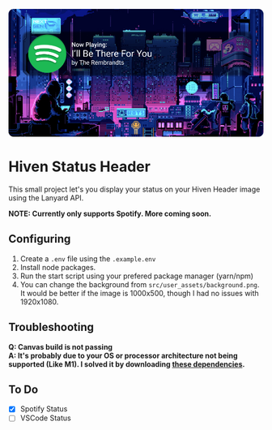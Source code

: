 ![img](./src/code_assets/HivenSpotify.png)

# Hiven Status Header

This small project let's you display your status on your Hiven Header image using the Lanyard API.

**NOTE: Currently only supports Spotify. More coming soon.**

## Configuring

1. Create a `.env` file using the `.example.env`
2. Install node packages.
3. Run the start script using your prefered package manager (yarn/npm)
4. You can change the background from `src/user_assets/background.png`. It would be better if the image is 1000x500, though I had no issues with 1920x1080.

## Troubleshooting

**Q: Canvas build is not passing**\
**A: It's probably due to your OS or processor architecture not being supported (Like M1). I solved it by downloading [these dependencies](https://github.com/Automattic/node-canvas#compiling).**

## To Do

- [x] Spotify Status
- [ ] VSCode Status
